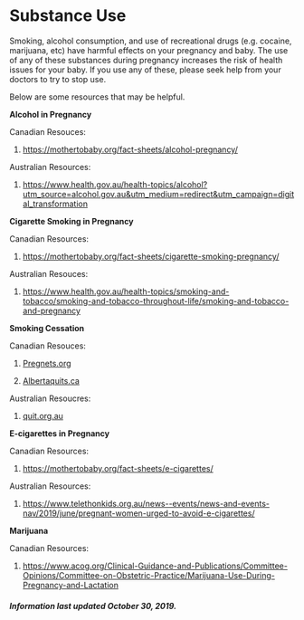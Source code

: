 
<h1>Substance Use</h1>

Smoking, alcohol consumption, and use of recreational drugs (e.g. cocaine, marijuana, etc) have harmful effects on your pregnancy and baby.  The use of any of these substances during pregnancy increases the risk of health issues for your baby. 
If you use any of these, please seek help from your doctors to try to stop use.  

Below are some resources that may be helpful. 

**Alcohol in Pregnancy**

Canadian Resouces: 

1.  https://mothertobaby.org/fact-sheets/alcohol-pregnancy/ 

Australian Resources: 

1.  https://www.health.gov.au/health-topics/alcohol?utm_source=alcohol.gov.au&utm_medium=redirect&utm_campaign=digital_transformation

**Cigarette Smoking in Pregnancy**

Canadian Resources:

1.  https://mothertobaby.org/fact-sheets/cigarette-smoking-pregnancy/ 

Australian Resouces:

1.  https://www.health.gov.au/health-topics/smoking-and-tobacco/smoking-and-tobacco-throughout-life/smoking-and-tobacco-and-pregnancy

**Smoking Cessation** 

Canadian Resouces:

1. [Pregnets.org](https://www.nicotinedependenceclinic.com/en/pregnets)

2. [Albertaquits.ca](https://www.albertaquits.ca/) 

Australian Resoucres:

1. [quit.org.au](https://www.quit.org.au)

**E-cigarettes in Pregnancy**

Canadian Resources:

1. https://mothertobaby.org/fact-sheets/e-cigarettes/ 

Australian Resources:

1. https://www.telethonkids.org.au/news--events/news-and-events-nav/2019/june/pregnant-women-urged-to-avoid-e-cigarettes/

**Marijuana**

Canadian Resources: 

1. https://www.acog.org/Clinical-Guidance-and-Publications/Committee-Opinions/Committee-on-Obstetric-Practice/Marijuana-Use-During-Pregnancy-and-Lactation

<h5>Information last updated October 30, 2019.</h5>
